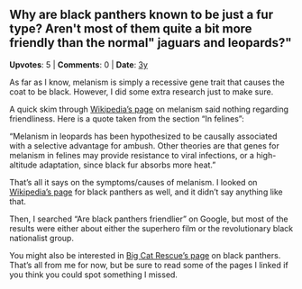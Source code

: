 ## Why are black panthers known to be just a fur type? Aren't most of them quite a bit more friendly than the normal" jaguars and leopards?"
    
**Upvotes**: 5 | **Comments**: 0 | **Date**: [3y](https://www.quora.com/Why-are-black-panthers-known-to-be-just-a-fur-type-Aren-t-most-of-them-quite-a-bit-more-friendly-than-the-normal-jaguars-and-leopards/answer/Gary-Meaney)

As far as I know, melanism is simply a recessive gene trait that causes the coat to be black. However, I did some extra research just to make sure.

A quick skim through [Wikipedia’s page](https://en.wikipedia.org/wiki/Melanism "en.wikipedia.org") on melanism said nothing regarding friendliness. Here is a quote taken from the section “In felines”:

“Melanism in leopards has been hypothesized to be causally associated with a selective advantage for ambush. Other theories are that genes for melanism in felines may provide resistance to viral infections, or a high-altitude adaptation, since black fur absorbs more heat.”

That’s all it says on the symptoms/causes of melanism. I looked on [Wikipedia’s page](https://en.wikipedia.org/wiki/Black_panther "en.wikipedia.org") for black panthers as well, and it didn’t say anything like that.

Then, I searched “Are black panthers friendlier” on Google, but most of the results were either about either the superhero film or the revolutionary black nationalist group.

You might also be interested in [Big Cat Rescue’s page](https://bigcatrescue.org/black-panthers/ "bigcatrescue.org") on black panthers. That’s all from me for now, but be sure to read some of the pages I linked if you think you could spot something I missed.

